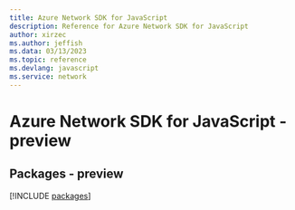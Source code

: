 ```yaml
---
title: Azure Network SDK for JavaScript
description: Reference for Azure Network SDK for JavaScript
author: xirzec
ms.author: jeffish
ms.data: 03/13/2023
ms.topic: reference
ms.devlang: javascript
ms.service: network
---
```

# Azure Network SDK for JavaScript - preview
## Packages - preview
[!INCLUDE [packages](network-index.md)]